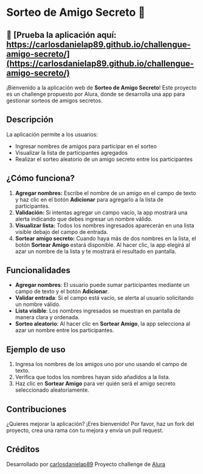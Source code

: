 # Sorteo de Amigo Secreto 🎁

## 🚀 [Prueba la aplicación aquí: https://carlosdanielap89.github.io/challengue-amigo-secreto/](https://carlosdanielap89.github.io/challengue-amigo-secreto/)

¡Bienvenido a la aplicación web de **Sorteo de Amigo Secreto**!
Este proyecto es un challenge propuesto por Alura, donde se desarrolla una app para gestionar sorteos de amigos secretos.

## Descripción
La aplicación permite a los usuarios:
- Ingresar nombres de amigos para participar en el sorteo
- Visualizar la lista de participantes agregados
- Realizar el sorteo aleatorio de un amigo secreto entre los participantes

## ¿Cómo funciona?
1. **Agregar nombres:** Escribe el nombre de un amigo en el campo de texto y haz clic en el botón **Adicionar** para agregarlo a la lista de participantes.
2. **Validación:** Si intentas agregar un campo vacío, la app mostrará una alerta indicando que debes ingresar un nombre válido.
3. **Visualizar lista:** Todos los nombres ingresados aparecerán en una lista visible debajo del campo de entrada.
4. **Sortear amigo secreto:** Cuando haya más de dos nombres en la lista, el botón **Sortear Amigo** estará disponible. Al hacer clic, la app elegirá al azar un nombre de la lista y te mostrará el resultado en pantalla.

## Funcionalidades
- **Agregar nombres**: El usuario puede sumar participantes mediante un campo de texto y el botón **Adicionar**.
- **Validar entrada**: Si el campo está vacío, se alerta al usuario solicitando un nombre válido.
- **Lista visible**: Los nombres ingresados se muestran en pantalla de manera clara y ordenada.
- **Sorteo aleatorio**: Al hacer clic en **Sortear Amigo**, la app selecciona al azar un nombre entre los participantes.

## Ejemplo de uso
1. Ingresa los nombres de los amigos uno por uno usando el campo de texto.
2. Verifica que todos los nombres hayan sido añadidos a la lista.
3. Haz clic en **Sortear Amigo** para ver quién será el amigo secreto seleccionado aleatoriamente.

## Contribuciones
¿Quieres mejorar la aplicación? ¡Eres bienvenido! Por favor, haz un fork del proyecto, crea una rama con tu mejora y envía un pull request.

## Créditos
Desarrollado por [carlosdanielap89](https://github.com/carlosdanielap89)
Proyecto challenge de [Alura](https://www.aluracursos.com/)
